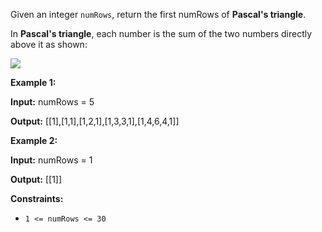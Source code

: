 Given an integer `numRows`, return the first numRows of **Pascal's triangle**.

In **Pascal's triangle**, each number is the sum of the two numbers directly above it as shown:

![](https://upload.wikimedia.org/wikipedia/commons/0/0d/PascalTriangleAnimated2.gif)

**Example 1:**

**Input:** numRows = 5

**Output:** [[1],[1,1],[1,2,1],[1,3,3,1],[1,4,6,4,1]] 

**Example 2:**

**Input:** numRows = 1

**Output:** [[1]] 

**Constraints:**

*   `1 <= numRows <= 30`